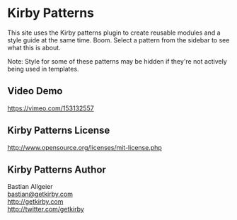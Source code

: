 # Kirby Patterns

This site uses the Kirby patterns plugin to create reusable modules and a style guide at the same time. Boom. Select a pattern from the sidebar to see what this is about.

Note: Style for some of these patterns may be hidden if they're not actively being used in templates.

## Video Demo

<https://vimeo.com/153132557>

## Kirby Patterns License

<http://www.opensource.org/licenses/mit-license.php>

## Kirby Patterns Author

Bastian Allgeier   
<bastian@getkirby.com>  
<http://getkirby.com>  
<http://twitter.com/getkirby>

